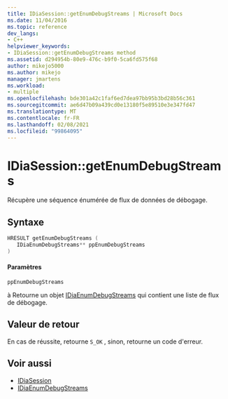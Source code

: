 ```yaml
---
title: IDiaSession::getEnumDebugStreams | Microsoft Docs
ms.date: 11/04/2016
ms.topic: reference
dev_langs:
- C++
helpviewer_keywords:
- IDiaSession::getEnumDebugStreams method
ms.assetid: d294954b-80e9-476c-b9f0-5ca6fd575f68
author: mikejo5000
ms.author: mikejo
manager: jmartens
ms.workload:
- multiple
ms.openlocfilehash: bde301a42c1faf6ed7dea97bb95b3bd28b56c361
ms.sourcegitcommit: ae6d47b09a439cd0e13180f5e89510e3e347fd47
ms.translationtype: MT
ms.contentlocale: fr-FR
ms.lasthandoff: 02/08/2021
ms.locfileid: "99864095"
---
```

# <a name="idiasessiongetenumdebugstreams"></a>IDiaSession::getEnumDebugStreams
Récupère une séquence énumérée de flux de données de débogage.

## <a name="syntax"></a>Syntaxe

```C++
HRESULT getEnumDebugStreams ( 
   IDiaEnumDebugStreams** ppEnumDebugStreams
)
```

#### <a name="parameters"></a>Paramètres
 `ppEnumDebugStreams`

à Retourne un objet [IDiaEnumDebugStreams](../../debugger/debug-interface-access/idiaenumdebugstreams.md) qui contient une liste de flux de débogage.

## <a name="return-value"></a>Valeur de retour
 En cas de réussite, retourne `S_OK` , sinon, retourne un code d'erreur.

## <a name="see-also"></a>Voir aussi
- [IDiaSession](../../debugger/debug-interface-access/idiasession.md)
- [IDiaEnumDebugStreams](../../debugger/debug-interface-access/idiaenumdebugstreams.md)